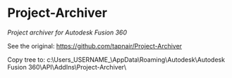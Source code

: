 # Project-Archiver
*Project archiver for Autodesk Fusion 360*

See the original:
https://github.com/tapnair/Project-Archiver

Copy tree to:
c:\Users\_USERNAME_\AppData\Roaming\Autodesk\Autodesk Fusion 360\API\AddIns\Project-Archiver\ 
